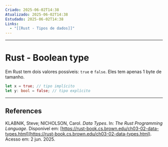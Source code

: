 ```yaml
---
Criado: 2025-06-02T14:38
Atualizado: 2025-06-02T14:38
Estudado: 2025-06-02T14:38
Links:
  - "[[Rust - Tipos de dados]]"
---
```

---
# Rust - Boolean type

Em Rust tem dois valores possíveis: `true` e `false`. Eles tem apenas 1 byte de tamanho.

```rust
let x = true; // tipo implícito
let y: bool = false; // tipo explícito
```

---
## References

KLABNIK, Steve; NICHOLSON, Carol. _Data Types_. In: _The Rust Programming Language_. Disponível em: [https://rust-book.cs.brown.edu/ch03-02-data-types.html](https://rust-book.cs.brown.edu/ch03-02-data-types.html). Acesso em: 2 jun. 2025.